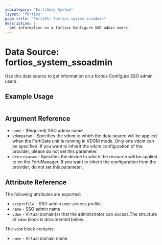 ```yaml
---
subcategory: "FortiGate System"
layout: "fortios"
page_title: "FortiOS: fortios_system_ssoadmin"
description: |-
  Get information on a fortios Configure SSO admin users.
---
```


# Data Source: fortios_system_ssoadmin
Use this data source to get information on a fortios Configure SSO admin users.


## Example Usage

```hcl

```

## Argument Reference

* `name` - (Required) SSO admin name.
* `vdomparam` - Specifies the vdom to which the data source will be applied when the FortiGate unit is running in VDOM mode. Only one vdom can be specified. If you want to inherit the vdom configuration of the provider, please do not set this parameter.
* `deviceparam` - Specifies the device to which the resource will be applied to on the FortiManager. If you want to inherit the configuration from the provider, do not set this parameter.

## Attribute Reference

The following attributes are exported:

* `accprofile` - SSO admin user access profile.
* `name` - SSO admin name.
* `vdom` - Virtual domain(s) that the administrator can access.The structure of `vdom` block is documented below.

The `vdom` block contains:

* `name` - Virtual domain name.
